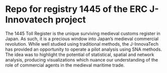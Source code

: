 # Repo for registry 1445 of the ERC J-Innovatech project

The 1445 Toll Register is the unique surviving medieval customs register in Japan. As such, it is a precious window into Japan’s medieval commercial revolution. While well studied using traditional methods, the J-InnovaTech has provided an opportunity to operate a pilot analysis using SNA methods. The idea was to highlight the potential of statistical, spatial and  network analysis, producing visualizations which nuance our understanding of the role of commercial agents in the medieval maritime trade.
